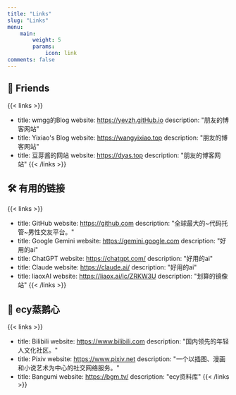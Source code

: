 ```yaml
---
title: "Links"
slug: "Links"
menu:
    main:
        weight: 5
        params:
            icon: link
comments: false
---
```


## 🤝 Friends

{{< links >}}
- title: wmgg的Blog
  website: https://yevzh.gitHub.io
  description: "朋友的博客网站"
- title: Yixiao's Blog
  website: https://wangyixiao.top
  description: "朋友的博客网站"
- title: 豆芽酱的网站
  website: https://dyas.top
  description: "朋友的博客网站"
{{< /links >}}


## 🛠️ 有用的链接

{{< links >}}
- title: GitHub
  website: https://github.com
  description: "全球最大的~代码托管~男性交友平台。"
- title: Google Gemini
  website: https://gemini.google.com
  description: "好用的ai"
- title: ChatGPT
  website: https://chatgpt.com/
  description: "好用的ai"
- title: Claude
  website: https://claude.ai/
  description: "好用的ai"
- title: liaoxAI
  website: https://liaox.ai/ic/ZRKW3U
  description: "划算的镜像站"
{{< /links >}}


## 🌸 ecy蒸鹅心

{{< links >}}
- title: Bilibili
  website: https://www.bilibili.com
  description: "国内领先的年轻人文化社区。"
- title: Pixiv
  website: https://www.pixiv.net
  description: "一个以插图、漫画和小说艺术为中心的社交网络服务。"
- title: Bangumi
  website: https://bgm.tv/
  description: "ecy资料库"
{{< /links >}}
